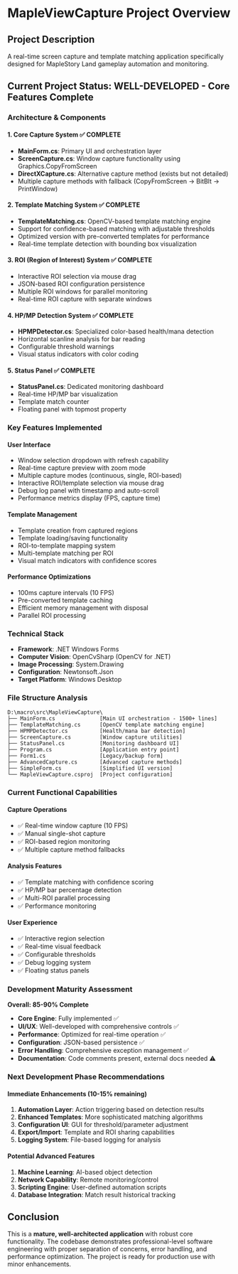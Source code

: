 # MapleViewCapture Project Overview

## Project Description
A real-time screen capture and template matching application specifically designed for MapleStory Land gameplay automation and monitoring.

## Current Project Status: **WELL-DEVELOPED - Core Features Complete**

### Architecture & Components

#### 1. Core Capture System ✅ COMPLETE
- **MainForm.cs**: Primary UI and orchestration layer
- **ScreenCapture.cs**: Window capture functionality using Graphics.CopyFromScreen
- **DirectXCapture.cs**: Alternative capture method (exists but not detailed)
- Multiple capture methods with fallback (CopyFromScreen → BitBlt → PrintWindow)

#### 2. Template Matching System ✅ COMPLETE
- **TemplateMatching.cs**: OpenCV-based template matching engine
- Support for confidence-based matching with adjustable thresholds
- Optimized version with pre-converted templates for performance
- Real-time template detection with bounding box visualization

#### 3. ROI (Region of Interest) System ✅ COMPLETE
- Interactive ROI selection via mouse drag
- JSON-based ROI configuration persistence
- Multiple ROI windows for parallel monitoring
- Real-time ROI capture with separate windows

#### 4. HP/MP Detection System ✅ COMPLETE
- **HPMPDetector.cs**: Specialized color-based health/mana detection
- Horizontal scanline analysis for bar reading
- Configurable threshold warnings
- Visual status indicators with color coding

#### 5. Status Panel ✅ COMPLETE
- **StatusPanel.cs**: Dedicated monitoring dashboard
- Real-time HP/MP bar visualization
- Template match counter
- Floating panel with topmost property

### Key Features Implemented

#### User Interface
- Window selection dropdown with refresh capability
- Real-time capture preview with zoom mode
- Multiple capture modes (continuous, single, ROI-based)
- Interactive ROI/template selection via mouse drag
- Debug log panel with timestamp and auto-scroll
- Performance metrics display (FPS, capture time)

#### Template Management
- Template creation from captured regions
- Template loading/saving functionality
- ROI-to-template mapping system
- Multi-template matching per ROI
- Visual match indicators with confidence scores

#### Performance Optimizations
- 100ms capture intervals (10 FPS)
- Pre-converted template caching
- Efficient memory management with disposal
- Parallel ROI processing

### Technical Stack
- **Framework**: .NET Windows Forms
- **Computer Vision**: OpenCvSharp (OpenCV for .NET)
- **Image Processing**: System.Drawing
- **Configuration**: Newtonsoft.Json
- **Target Platform**: Windows Desktop

### File Structure Analysis
```
D:\macro\src\MapleViewCapture\
├── MainForm.cs              [Main UI orchestration - 1500+ lines]
├── TemplateMatching.cs      [OpenCV template matching engine]  
├── HPMPDetector.cs          [Health/mana bar detection]
├── ScreenCapture.cs         [Window capture utilities]
├── StatusPanel.cs           [Monitoring dashboard UI]
├── Program.cs               [Application entry point]
├── Form1.cs                 [Legacy/backup form]
├── AdvancedCapture.cs       [Advanced capture methods]
├── SimpleForm.cs            [Simplified UI version]
└── MapleViewCapture.csproj  [Project configuration]
```

### Current Functional Capabilities

#### Capture Operations
- ✅ Real-time window capture (10 FPS)
- ✅ Manual single-shot capture  
- ✅ ROI-based region monitoring
- ✅ Multiple capture method fallbacks

#### Analysis Features  
- ✅ Template matching with confidence scoring
- ✅ HP/MP bar percentage detection
- ✅ Multi-ROI parallel processing
- ✅ Performance monitoring

#### User Experience
- ✅ Interactive region selection
- ✅ Real-time visual feedback
- ✅ Configurable thresholds
- ✅ Debug logging system
- ✅ Floating status panels

### Development Maturity Assessment
**Overall: 85-90% Complete**

- **Core Engine**: Fully implemented ✅
- **UI/UX**: Well-developed with comprehensive controls ✅  
- **Performance**: Optimized for real-time operation ✅
- **Configuration**: JSON-based persistence ✅
- **Error Handling**: Comprehensive exception management ✅
- **Documentation**: Code comments present, external docs needed ⚠️

### Next Development Phase Recommendations

#### Immediate Enhancements (10-15% remaining)
1. **Automation Layer**: Action triggering based on detection results
2. **Enhanced Templates**: More sophisticated matching algorithms  
3. **Configuration UI**: GUI for threshold/parameter adjustment
4. **Export/Import**: Template and ROI sharing capabilities
5. **Logging System**: File-based logging for analysis

#### Potential Advanced Features
1. **Machine Learning**: AI-based object detection
2. **Network Capability**: Remote monitoring/control
3. **Scripting Engine**: User-defined automation scripts
4. **Database Integration**: Match result historical tracking

## Conclusion
This is a **mature, well-architected application** with robust core functionality. The codebase demonstrates professional-level software engineering with proper separation of concerns, error handling, and performance optimization. The project is ready for production use with minor enhancements.